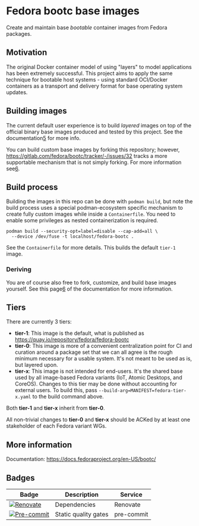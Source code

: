 # Fedora bootc base images

Create and maintain base *bootable* container images from Fedora packages.

## Motivation

The original Docker container model of using "layers" to model applications has
been extremely successful. This project aims to apply the same technique for
bootable host systems - using standard OCI/Docker containers as a transport and
delivery format for base operating system updates.

## Building images

The current default user experience is to build *layered* images on top of the official
binary base images produced and tested by this project. See the documentation[5] for more info.

You can build custom base images by forking this repository; however,
https://gitlab.com/fedora/bootc/tracker/-/issues/32 tracks a more supportable
mechanism that is not simply forking. For more information see[6].

## Build process

Building the images in this repo can be done with `podman build`, but
note the build process uses a special podman-ecosystem specific mechanism
to create fully custom images while inside a `Containerfile`.
You need to enable some privileges as nested containerization is required.

```
podman build --security-opt=label=disable --cap-add=all \
  --device /dev/fuse -t localhost/fedora-bootc .
```

See the `Containerfile` for more details. This builds the default `tier-1` image.

### Deriving

You are of course also free to fork, customize, and build base images yourself.
See this page[6] of the documentation for more information.

## Tiers

There are currently 3 tiers:
- **tier-1**: This image is the default, what is published as
  https://quay.io/repository/fedora/fedora-bootc
- **tier-0**: This image is more of a convenient centralization point for CI
  and curation around a package set that we can all agree is the rough minimum
  necessary for a usable system. It's not meant to be used as is, but layered
  upon.
- **tier-x**: This image is not intended for end-users. It's the shared base
  used by all image-based Fedora variants (IoT, Atomic Desktops, and CoreOS).
  Changes to this tier may be done without accounting for external users.
  To build this, pass `--build-arg=MANIFEST=fedora-tier-x.yaml` to the build
  command above.

Both **tier-1** and **tier-x** inherit from **tier-0**.

All non-trivial changes to **tier-0** and **tier-x** should be ACKed by at least
one stakeholder of each Fedora variant WGs.

## More information

Documentation: <https://docs.fedoraproject.org/en-US/bootc/>

## Badges

| Badge                   | Description          | Service      |
| ----------------------- | -------------------- | ------------ |
| [![Renovate][1]][2]     | Dependencies         | Renovate     |
| [![Pre-commit][3]][4]   | Static quality gates | pre-commit   |

[1]: https://img.shields.io/badge/renovate-enabled-brightgreen?logo=renovate
[2]: https://renovatebot.com
[3]: https://img.shields.io/badge/pre--commit-enabled-brightgreen?logo=pre-commit
[4]: https://pre-commit.com/
[5]: https://docs.fedoraproject.org/en-US/bootc/building-containers/
[6]: https://docs.fedoraproject.org/en-US/bootc/building-custom-base/
